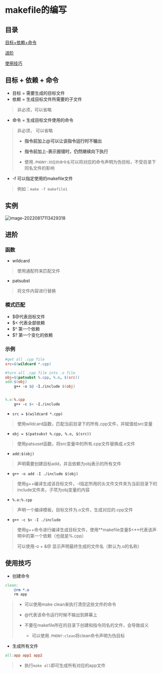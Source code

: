 # makefile的编写

## 目录

[目标+依赖+命令](#目标+依赖+命令)

[进阶](#进阶)

[使用技巧](#使用技巧)



## 目标 + 依赖 + 命令

- 目标 = 需要生成的目标文件
- 依赖 = 生成目标文件所需要的子文件

> 非必须，可以省略

- 命令 = 生成目标文件使用的命令

> 非必须， 可以省略
>
> - **指令前加上@可以让该指令运行时不输出**
>
> - **指令前加上-表示报错时，仍然继续向下执行**
> - 使用`.PHONY:对应的命令名`可以将对应的命令声明为伪目标，不受目录下同名文件的影响

- -f 可以指定使用的makefile文件

> 例如：`make -f makefile1`

## 实例

![image-20220817113429318](C:\Users\xh030927\AppData\Roaming\Typora\typora-user-images\image-20220817113429318.png)

## 进阶

### 函数

- wildcard

> 使用通配符来匹配文件

- patsubst

> 将文件内容进行替换


### 模式匹配

- $@代表目标文件
- $< 代表全部依赖
- $^ 第一个依赖
- $? 第一个变化的依赖



### 示例

```makefile
#get all .cpp file
src=$(wildcard *.cpp)

#turn all .cpp file into .o file
obj=$(patsubst %.cpp, %.o, $(src))
add:$(obj)
	g++ -o $@ -I./include $(obj)


%.o:%.cpp
	g++ -c $< -I./include
```

- `src = $(wildcard *.cpp)`

> 使用wildcard函数，匹配当前目录下的所有.cpp文件，并赋值给src变量

- `obj = $(patsubst %.cpp, %.o, $(src))`

> 使用patsuset函数，将src变量中的所有.cpp文件替换成.o文件

- `add:$(obj)`

> 声明需要创建目标add，并且依赖为obj表示的所有文件

- `g++ -o add -I ./include $(obj)`

> 使用g++编译生成该目标文件，-I指定所用的头文件文件夹为当前目录下的include文件夹，子项为obj变量的内容

- `%.o:%.cpp`

> 声明一个编译模板，目标文件为.o文件，生成对应的.cpp文件

- `g++ -c $< -I ./include`

> 使用g++命令进行编译生成目标文件，使用**makefile变量$<**代表该声明中的第一个依赖（也就是%.cpp）
>
> 可以使用-o + &@ 显示声明最终生成的文件名（默认为.o的名称）



## 使用技巧

- 创建命令

```makefile
clean:
	@rm *.o
	rm app
```

> - 可以使用make clean来执行清空这些文件的命令
>
> - @代表该命令运行时候不输出到屏幕上
>
> - 不要在makefile所在的目录下创建和指令同名的文件，会导致歧义
>   - 可以使用`.PHONY:clean`将clean命令声明为伪目标

- 生成所有文件

```makefile
all:app app1 app2
```

> - 执行`make all`即可生成所有对应的app文件
